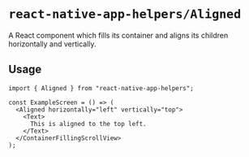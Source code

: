 # `react-native-app-helpers/Aligned`

A React component which fills its container and aligns its children horizontally
and vertically.

## Usage

```tsx
import { Aligned } from "react-native-app-helpers";

const ExampleScreen = () => (
  <Aligned horizontally="left" vertically="top">
    <Text>
      This is aligned to the top left.
    </Text>
  </ContainerFillingScrollView>
);
```
